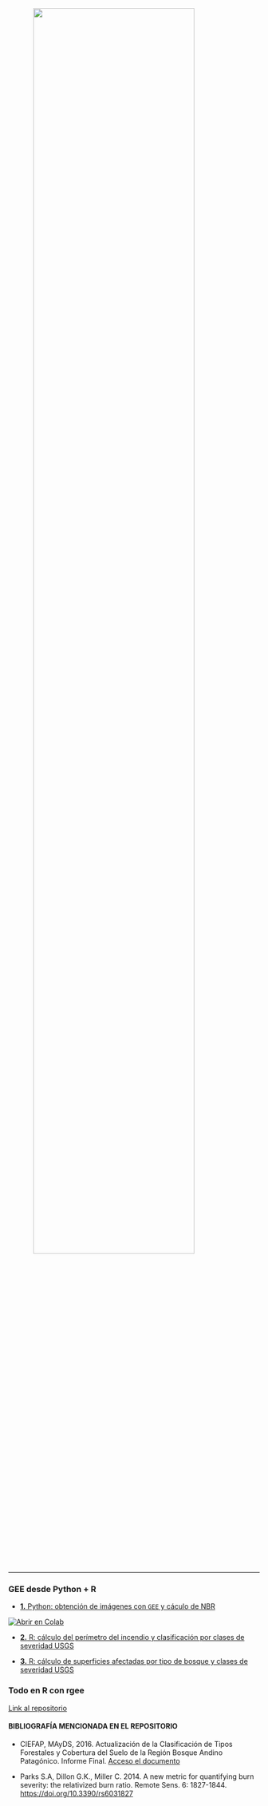 
<img src="_images/1_caratula_readme.png" width="80%" style="display: block; margin: auto;" />

------------------------------------------------------------------------

### **GEE desde Python + R**

- [**1.** Python: obtención de imágenes con `GEE` y cáculo de NBR]()

[![Abrir en
Colab](https://colab.research.google.com/assets/colab-badge.svg)](https://colab.research.google.com/github.com/romina-gonzalez-musso/Severidad_incendios/Py_R/GEE_dNBR_1_Compuesto_rango_fechas.ipynb)

- [**2.** R: cálculo del perímetro del incendio y clasificación por
  clases de severidad USGS]()

- [**3.** R: cálculo de superficies afectadas por tipo de bosque y
  clases de severidad USGS]()

### **Todo en R con rgee**

[Link al
repositorio](https://github.com/romina-gonzalez-musso/Severidad_Incendio-Steffen-Martin22?tab=readme-ov-file)

#### **BIBLIOGRAFÍA MENCIONADA EN EL REPOSITORIO**

- CIEFAP, MAyDS, 2016. Actualización de la Clasificación de Tipos
  Forestales y Cobertura del Suelo de la Región Bosque Andino
  Patagónico. Informe Final. [Acceso el
  documento](https://www.argentina.gob.ar/sites/default/files/informe_final_ccs_bap_20160712.pdf)

- Parks S.A, Dillon G.K., Miller C. 2014. A new metric for quantifying
  burn severity: the relativized burn ratio. Remote Sens. 6: 1827-1844.
  <https://doi.org/10.3390/rs6031827>

